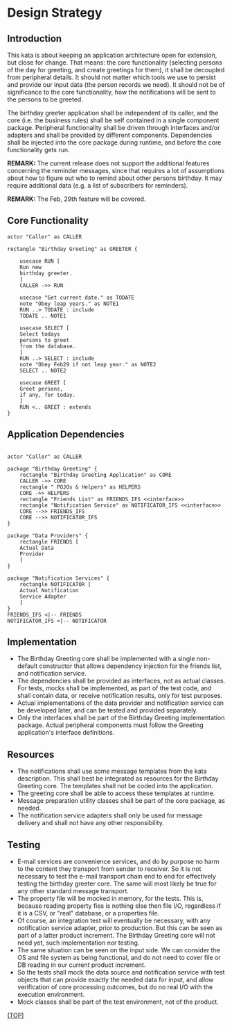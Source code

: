 # Design Strategy

## Introduction

This kata is about keeping an application architecture open
for extension, but close for change. That means: the core
functionality (selecting persons of the day for greeting, and
create greetings for them), it shall be decoupled from
peripheral details. It should not matter which tools we use
to persist and provide our input
data (the person records we need). It should not be of significance
to the core functionality, how the notifications will be sent to
the persons to be greeted.

The birthday greeter application shall be independent of
its caller, and the core (i.e. the business rules) shall be
self contained in a single component package. Peripheral
functionality shall be driven through interfaces and/or adapters
and shall be provided by different components.
Dependencies shall be injected into the core package
during runtime, and before the core functionality gets run.

**REMARK:** The current release does not support the additional
features concerning the reminder messages, since that requires
a lot of assumptions about how to figure out who to remind
about other persons birthday. It may require additional data
(e.g. a list of subscribers for reminders).

**REMARK:** The Feb, 29th feature will be covered.

## Core Functionality

```plantuml
actor "Caller" as CALLER

rectangle "Birthday Greeting" as GREETER {

    usecase RUN [
    Run new 
    birthday greeter.
    ]
    CALLER ->> RUN
    
    usecase "Get current date." as TODATE
    note "Obey leap years." as NOTE1
    RUN ..> TODATE : include
    TODATE .. NOTE1
    
    usecase SELECT [
    Select todays
    persons to greet
    from the database.
    ]
    RUN ..> SELECT : include
    note "Obey Feb29 if not leap year." as NOTE2
    SELECT .. NOTE2

    usecase GREET [
    Greet persons,
    if any, for today.
    ]
    RUN <.. GREET : extends
}
```

## Application Dependencies
```plantuml

actor "Caller" as CALLER

package "Birthday Greeting" {
    rectangle "Birthday Greeting Application" as CORE
    CALLER ->> CORE
    rectangle " POJOs & Helpers" as HELPERS
    CORE ->> HELPERS
    rectangle "Friends List" as FRIENDS_IFS <<interface>>
    rectangle "Notification Service" as NOTIFICATOR_IFS <<interface>>
    CORE -->> FRIENDS_IFS
    CORE -->> NOTIFICATOR_IFS
}

package "Data Providers" {
    rectangle FRIENDS [
    Actual Data
    Provider
    ]
}

package "Notification Services" {
    rectangle NOTIFICATOR [
    Actual Notification
    Service Adapter
    ]
}
FRIENDS_IFS <|-- FRIENDS
NOTIFICATOR_IFS <|-- NOTIFICATOR
```

## Implementation

* The Birthday Greeting core shall be implemented with a
single non-default constructor that allows dependency
injection for the friends list, and notification service.
* The dependencies shall be provided as interfaces, not as
actual classes. For tests, mocks shall be implemented, as
part of the test code, and shall contain data, or receive
notification results, only for test purposes.
* Actual implementations of the data provider and
notification service can be developed later, and can be
tested and provided separately.
* Only the interfaces shall be part of the Birthday Greeting
implementation package. Actual peripheral components must
follow the Greeting application's interface definitions.

## Resources

- The notifications shall use some message templates
from the kata description. This shall best be integrated as
resources for the Birthday Greeting core. The templates
shall not be coded into the application.
- The greeting core shall be able to access these templates at
runtime.
- Message preparation utility classes shall be part of
the core package, as needed.
- The notification service adapters shall only be used for
message delivery and shall not have any other responsibility.

## Testing

- E-mail services are convenience services, and do by purpose
no harm to the content they transport from sender to receiver.
So it is not necessary to test the e-mail transport chain end
to end for effectively testing the birthday greeter core.
The same will most likely be true for any other standard
message transport.
- The property file will be mocked in memory, for the tests.
This is, because reading property fies is nothing else then
file I/O, regardless if it is a CSV, or "real" database, or
a properties file.
- Of course, an integration test will eventually be necessary,
with any notification service adapter, prior to production.
But this can be seen as part of a latter product increment.
The Birthday Greeting core will not need yet, such implementation
nor testing.
- The same situation can be seen on the input side.
We can consider the OS and file system as being functional,
and do not need to cover file or DB reading in our current
product increment.
- So the tests shall mock the data source and notification service
with test objects that can provide exactly the needed data for
input, and allow verification of core processing outcomes,
but do no real I/O with the execution environment.
- Mock classes shall be part of the test environment,
not of the product.

[(TOP)](#design-strategy)